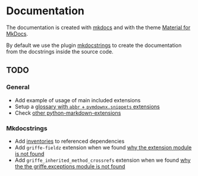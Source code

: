 # Documentation

The documentation is created with [mkdocs](https://www.mkdocs.org/) and with the theme [Material for MkDocs](https://squidfunk.github.io/mkdocs-material/).

By default we use the plugin [mkdocstrings](https://mkdocstrings.github.io/) to create the documentation from the docstrings inside the source code.

## TODO

### General

- Add example of usage of main included extensions
- Setup a [glossary with `abbr` + `pymdownx.snippets` extensions](https://squidfunk.github.io/mkdocs-material/reference/tooltips/?h=tooltips#adding-a-glossary)
- Check [other python-markdown-extensions](https://squidfunk.github.io/mkdocs-material/setup/extensions/python-markdown-extensions/)

### Mkdocstrings

- Add [inventories](https://mkdocstrings.github.io/python/usage/#inventories) to referenced dependencies
- Add `griffe-fieldz` extension when we found [why the extension module is not found](https://github.com/pyapp-kit/griffe-fieldz/issues/24)
- Add `griffe_inherited_method_crossrefs` extension when we found [why the the griffe.exceptions module is not found](https://github.com/MatthewLeoLaporte/griffe-inherited-method-crossrefs/issues/18)
